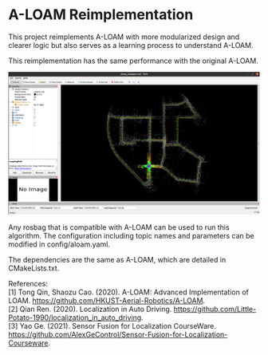 # A-LOAM Reimplementation

This project reimplements A-LOAM with more modularized design and clearer logic but also serves as a learning process to understand A-LOAM.

This reimplementation has the same performance with the original A-LOAM.

<img src="https://github.com/kangqi-ni/A-LOAM-reimplementation/blob/master/src/A-LOAM-reimplementation/picture/kitti_data.png"/>

Any rosbag that is compatible with A-LOAM can be used to run this algorithm. The configuration including topic names and parameters can be modified in config/aloam.yaml.

The dependencies are the same as A-LOAM, which are detailed in CMakeLists.txt.


References: <br>
[1] Tong Qin, Shaozu Cao. (2020). A-LOAM: Advanced Implementation of LOAM. https://github.com/HKUST-Aerial-Robotics/A-LOAM. <br>
[2] Qian Ren. (2020). Localization in Auto Driving. https://github.com/Little-Potato-1990/localization_in_auto_driving. <br>
[3] Yao Ge. (2021). Sensor Fusion for Localization CourseWare. https://github.com/AlexGeControl/Sensor-Fusion-for-Localization-Courseware. <br>
